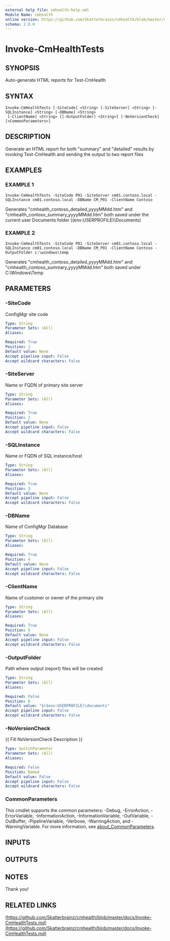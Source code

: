 ```yaml
---
external help file: cmhealth-help.xml
Module Name: cmhealth
online version: https://github.com/Skatterbrainz/cmhealth/blob/master/docs/Invoke-CmHealthTests.md
schema: 2.0.0
---
```


# Invoke-CmHealthTests

## SYNOPSIS
Auto-generate HTML reports for Test-CmHealth

## SYNTAX

```
Invoke-CmHealthTests [-SiteCode] <String> [-SiteServer] <String> [-SQLInstance] <String> [-DBName] <String>
 [-ClientName] <String> [[-OutputFolder] <String>] [-NoVersionCheck] [<CommonParameters>]
```

## DESCRIPTION
Generate an HTML report for both "summary" and "detailed" results by 
invoking Test-CmHealth and sending the output to two report files

## EXAMPLES

### EXAMPLE 1
```
Invoke-CmHealthTests -SiteCode P01 -SiteServer cm01.contoso.local -SQLInstance cm01.contoso.local -DBName CM_P01 -ClientName Contoso
```

Generates "cmhealth_contoso_detailed_yyyyMMdd.htm" and "cmhealth_contoso_summary_yyyyMMdd.htm" both saved
under the current user Documents folder ($($env:USERPROFILE)\Documents)

### EXAMPLE 2
```
Invoke-CmHealthTests -SiteCode P01 -SiteServer cm01.contoso.local -SQLInstance cm01.contoso.local -DBName CM_P01 -ClientName Contoso -OutputFolder c:\windows\temp
```

Generates "cmhealth_contoso_detailed_yyyyMMdd.htm" and "cmhealth_contoso_summary_yyyyMMdd.htm" both saved
under C:\Windows\Temp

## PARAMETERS

### -SiteCode
ConfigMgr site code

```yaml
Type: String
Parameter Sets: (All)
Aliases:

Required: True
Position: 1
Default value: None
Accept pipeline input: False
Accept wildcard characters: False
```

### -SiteServer
Name or FQDN of primary site server

```yaml
Type: String
Parameter Sets: (All)
Aliases:

Required: True
Position: 2
Default value: None
Accept pipeline input: False
Accept wildcard characters: False
```

### -SQLInstance
Name or FQDN of SQL instance/host

```yaml
Type: String
Parameter Sets: (All)
Aliases:

Required: True
Position: 3
Default value: None
Accept pipeline input: False
Accept wildcard characters: False
```

### -DBName
Name of ConfigMgr Database

```yaml
Type: String
Parameter Sets: (All)
Aliases:

Required: True
Position: 4
Default value: None
Accept pipeline input: False
Accept wildcard characters: False
```

### -ClientName
Name of customer or owner of the primary site

```yaml
Type: String
Parameter Sets: (All)
Aliases:

Required: True
Position: 5
Default value: None
Accept pipeline input: False
Accept wildcard characters: False
```

### -OutputFolder
Path where output (report) files will be created

```yaml
Type: String
Parameter Sets: (All)
Aliases:

Required: False
Position: 6
Default value: "$($env:USERPROFILE)\documents"
Accept pipeline input: False
Accept wildcard characters: False
```

### -NoVersionCheck
{{ Fill NoVersionCheck Description }}

```yaml
Type: SwitchParameter
Parameter Sets: (All)
Aliases:

Required: False
Position: Named
Default value: False
Accept pipeline input: False
Accept wildcard characters: False
```

### CommonParameters
This cmdlet supports the common parameters: -Debug, -ErrorAction, -ErrorVariable, -InformationAction, -InformationVariable, -OutVariable, -OutBuffer, -PipelineVariable, -Verbose, -WarningAction, and -WarningVariable. For more information, see [about_CommonParameters](http://go.microsoft.com/fwlink/?LinkID=113216).

## INPUTS

## OUTPUTS

## NOTES
Thank you!

## RELATED LINKS

[https://github.com/Skatterbrainz/cmhealth/blob/master/docs/Invoke-CmHealthTests.md](https://github.com/Skatterbrainz/cmhealth/blob/master/docs/Invoke-CmHealthTests.md)

